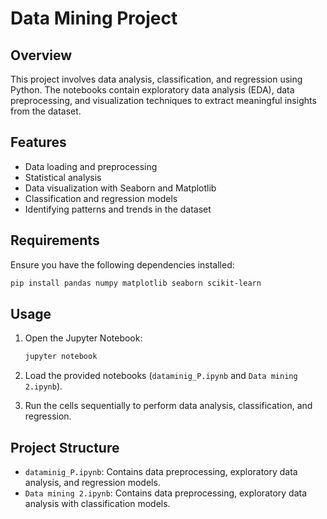 # Data Mining Project

## Overview

This project involves data analysis, classification, and regression using Python. The notebooks contain exploratory data analysis (EDA), data preprocessing, and visualization techniques to extract meaningful insights from the dataset.

## Features

- Data loading and preprocessing
- Statistical analysis
- Data visualization with Seaborn and Matplotlib
- Classification and regression models
- Identifying patterns and trends in the dataset

## Requirements

Ensure you have the following dependencies installed:

```bash
pip install pandas numpy matplotlib seaborn scikit-learn
```

## Usage

1. Open the Jupyter Notebook:

   ```bash
   jupyter notebook
   ```

2. Load the provided notebooks (`dataminig_P.ipynb` and `Data mining 2.ipynb`).

3. Run the cells sequentially to perform data analysis, classification, and regression.

## Project Structure

- `dataminig_P.ipynb`: Contains data preprocessing, exploratory data analysis, and regression models.
- `Data mining 2.ipynb`: Contains data preprocessing, exploratory data analysis with classification models.

##

